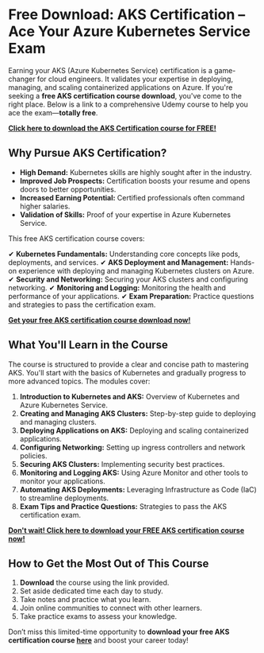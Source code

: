 # Free Download: AKS Certification – Ace Your Azure Kubernetes Service Exam

Earning your AKS (Azure Kubernetes Service) certification is a game-changer for cloud engineers. It validates your expertise in deploying, managing, and scaling containerized applications on Azure. If you're seeking a **free AKS certification course download**, you've come to the right place. Below is a link to a comprehensive Udemy course to help you ace the exam—**totally free**.

[**Click here to download the AKS Certification course for FREE!**](https://udemywork.com/aks-certification)

## Why Pursue AKS Certification?

*   **High Demand:** Kubernetes skills are highly sought after in the industry.
*   **Improved Job Prospects:** Certification boosts your resume and opens doors to better opportunities.
*   **Increased Earning Potential:** Certified professionals often command higher salaries.
*   **Validation of Skills:** Proof of your expertise in Azure Kubernetes Service.

This free AKS certification course covers:

✔ **Kubernetes Fundamentals:** Understanding core concepts like pods, deployments, and services.
✔ **AKS Deployment and Management:** Hands-on experience with deploying and managing Kubernetes clusters on Azure.
✔ **Security and Networking:** Securing your AKS clusters and configuring networking.
✔ **Monitoring and Logging:** Monitoring the health and performance of your applications.
✔ **Exam Preparation:** Practice questions and strategies to pass the certification exam.

[**Get your free AKS certification course download now!**](https://udemywork.com/aks-certification)

## What You'll Learn in the Course

The course is structured to provide a clear and concise path to mastering AKS. You'll start with the basics of Kubernetes and gradually progress to more advanced topics. The modules cover:

1.  **Introduction to Kubernetes and AKS:** Overview of Kubernetes and Azure Kubernetes Service.
2.  **Creating and Managing AKS Clusters:** Step-by-step guide to deploying and managing clusters.
3.  **Deploying Applications on AKS:** Deploying and scaling containerized applications.
4.  **Configuring Networking:** Setting up ingress controllers and network policies.
5.  **Securing AKS Clusters:** Implementing security best practices.
6.  **Monitoring and Logging AKS:** Using Azure Monitor and other tools to monitor your applications.
7.  **Automating AKS Deployments:** Leveraging Infrastructure as Code (IaC) to streamline deployments.
8.  **Exam Tips and Practice Questions:** Strategies to pass the AKS certification exam.

[**Don't wait! Click here to download your FREE AKS certification course now!**](https://udemywork.com/aks-certification)

## How to Get the Most Out of This Course

1.  **Download** the course using the link provided.
2.  Set aside dedicated time each day to study.
3.  Take notes and practice what you learn.
4.  Join online communities to connect with other learners.
5.  Take practice exams to assess your knowledge.

Don’t miss this limited-time opportunity to **download your free AKS certification course [here](https://udemywork.com/aks-certification)** and boost your career today!
